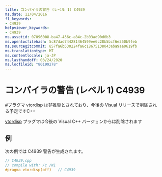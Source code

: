 ```yaml
---
title: コンパイラの警告 (レベル 1) C4939
ms.date: 11/04/2016
f1_keywords:
- C4939
helpviewer_keywords:
- C4939
ms.assetid: 07096008-ba47-436c-a84c-2b03ad90d0b3
ms.openlocfilehash: 5c87dad744281464599ee6c28b5bcf6e350b9feb
ms.sourcegitcommit: 857fa6b530224fa6c18675138043aba9aa0619fb
ms.translationtype: MT
ms.contentlocale: ja-JP
ms.lasthandoff: 03/24/2020
ms.locfileid: "80199278"
---
```

# <a name="compiler-warning-level-1-c4939"></a>コンパイラの警告 (レベル 1) C4939

\#プラグマ vtordisp は非推奨とされており、今後の Visual リリースで削除される予定ですC++

[vtordisp](../../preprocessor/vtordisp.md) プラグマは今後の Visual C++ バージョンからは削除されます

## <a name="example"></a>例

次の例では C4939 警告が生成されます。

```cpp
// C4939.cpp
// compile with: /c /W1
#pragma vtordisp(off)   // C4939
```
